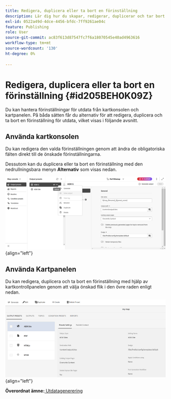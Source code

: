 ```yaml
---
title: Redigera, duplicera eller ta bort en förinställning
description: Lär dig hur du skapar, redigerar, duplicerar och tar bort en anpassad förinställning för utdata i AEM Guides.
exl-id: 0522a49d-4dce-4456-bfdc-7ff9261ae04c
feature: Publishing
role: User
source-git-commit: ac83f613d87547fc7f6a18070545e40ad4963616
workflow-type: tm+mt
source-wordcount: '130'
ht-degree: 0%

---
```


# Redigera, duplicera eller ta bort en förinställning {#id205BEH0K09Z}

Du kan hantera förinställningar för utdata från kartkonsolen och kartpanelen. På båda sätten får du alternativ för att redigera, duplicera och ta bort en förinställning för utdata, vilket visas i följande avsnitt.

## Använda kartkonsolen

Du kan redigera den valda förinställningen genom att ändra de obligatoriska fälten direkt till de önskade förinställningarna.

Dessutom kan du duplicera eller ta bort en förinställning med den nedrullningsbara menyn **Alternativ** som visas nedan.


![](images/delete-preset-map-console.png){align="left"}


## Använda Kartpanelen

Du kan redigera, duplicera och ta bort en förinställning med hjälp av kartkontrollpanelen genom att välja önskad flik i den övre raden enligt nedan.

![](images/create-new-preset-map-dashboard-new.png){align="left"}



**Överordnat ämne:**[ Utdatagenerering](generate-output.md)
